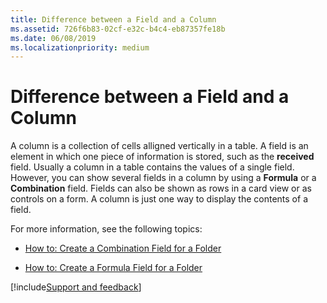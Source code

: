 ```yaml
---
title: Difference between a Field and a Column
ms.assetid: 726f6b83-02cf-e32c-b4c4-eb87357fe18b
ms.date: 06/08/2019
ms.localizationpriority: medium
---
```


# Difference between a Field and a Column

A column is a collection of cells alligned vertically in a table. A field is an element in which one piece of information is stored, such as the **received** field. Usually a column in a table contains the values of a single field. However, you can show several fields in a column by using a **Formula** or a **Combination** field. Fields can also be shown as rows in a card view or as controls on a form. A column is just one way to display the contents of a field.


For more information, see the following topics:

- [How to: Create a Combination Field for a Folder](../Specifying-Form-Behavior/create-a-combination-field-for-a-folder.md)
    
- [How to: Create a Formula Field for a Folder](../Specifying-Form-Behavior/create-a-formula-field-for-a-folder.md)

[!include[Support and feedback](~/includes/feedback-boilerplate.md)]
